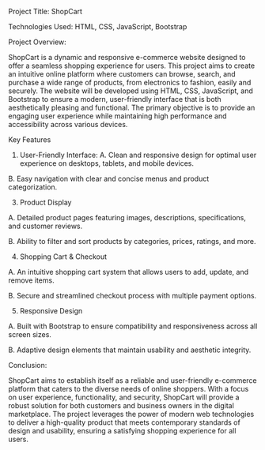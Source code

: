Project Title: ShopCart

Technologies Used: HTML, CSS, JavaScript, Bootstrap

Project Overview:

ShopCart is a dynamic and responsive e-commerce website designed to offer a seamless shopping experience for users. This project aims to create an intuitive online platform where customers can browse, search, and purchase a wide range of products, from electronics to fashion, easily and securely.
The website will be developed using HTML, CSS, JavaScript, and Bootstrap to ensure a modern, user-friendly interface that is both aesthetically pleasing and functional. The primary objective is to provide an engaging user experience while maintaining high performance and accessibility across various devices.

Key Features
1. User-Friendly Interface:
A. Clean and responsive design for optimal user experience on desktops, tablets, and mobile devices.

B. Easy navigation with clear and concise menus and product categorization.

3. Product Display

A. Detailed product pages featuring images, descriptions, specifications, and customer reviews.

B. Ability to filter and sort products by categories, prices, ratings, and more.

4. Shopping Cart & Checkout

A. An intuitive shopping cart system that allows users to add, update, and remove items.

B. Secure and streamlined checkout process with multiple payment options.

5. Responsive Design

A. Built with Bootstrap to ensure compatibility and responsiveness across all screen sizes.

B. Adaptive design elements that maintain usability and aesthetic integrity.

Conclusion:

ShopCart aims to establish itself as a reliable and user-friendly e-commerce platform that caters to the diverse needs of online shoppers. With a focus on user experience, functionality, and security, ShopCart will provide a robust solution for both customers and business owners in the digital marketplace.
The project leverages the power of modern web technologies to deliver a high-quality product that meets contemporary standards of design and usability, ensuring a satisfying shopping experience for all users.




